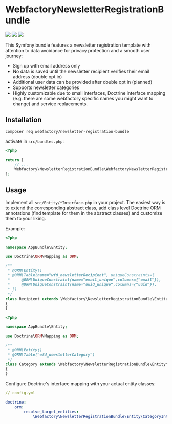 WebfactoryNewsletterRegistrationBundle
======================================

![](https://github.com/webfactory/WebfactoryNewsletterRegistrationBundle/workflows/Tests/badge.svg)
![](https://github.com/webfactory/WebfactoryNewsletterRegistrationBundle/workflows/Dependencies/badge.svg)
![](https://github.com/webfactory/WebfactoryNewsletterRegistrationBundle/workflows/Coding%20Standards/badge.svg)

This Symfony bundle features a newsletter registration template with attention to data avoidance for privacy
protection and a smooth user journey:

- Sign up with email address only
- No data is saved until the newsletter recipient verifies their email address (double opt in)
- Additional user data can be provided after double opt in (planned)
- Supports newsletter categories
- Highly customizable due to small interfaces, Doctrine interface mapping (e.g. there are some webfactory specific names
  you might want to change) and service replacements.


Installation
------------

    composer req webfactory/newsletter-registration-bundle
    
activate in `src/bundles.php`:

```php
<?php

return [
    // ...
    Webfactory\NewsletterRegistrationBundle\WebfactoryNewsletterRegistrationBundle::class => ['all' => true],
];
```


Usage
-----

Implement all `src/Entity/*Interface.php` in your project. The easiest way is to extend the corresponding abstract
class, add class level Doctrine ORM annotations (find template for them in the abstract classes) and customize them to
your liking.

Example:

```php
<?php

namespace AppBundle\Entity;

use Doctrine\ORM\Mapping as ORM;

/**
 * @ORM\Entity()
 * @ORM\Table(name="wfd_newsletterRecipient", uniqueConstraints={
 *     @ORM\UniqueConstraint(name="email_unique",columns={"email"}),
 *     @ORM\UniqueConstraint(name="uuid_unique",columns={"uuid"}),
 * })
 */
class Recipient extends \Webfactory\NewsletterRegistrationBundle\Entity\Recipient
{
}
```

```php
<?php

namespace AppBundle\Entity;

use Doctrine\ORM\Mapping as ORM;

/**
 * @ORM\Entity()
 * @ORM\Table("wfd_newsletterCategory")
 */
class Category extends \Webfactory\NewsletterRegistrationBundle\Entity\Category
{
}
```

Configure Doctrine's interface mapping with your actual entity classes:

```yml
// config.yml

doctrine:
    orm:
        resolve_target_entities:
            \Webfactory\NewsletterRegistrationBundle\Entity\CategoryInterface: '\AppBundle\Entity\Category'
```

